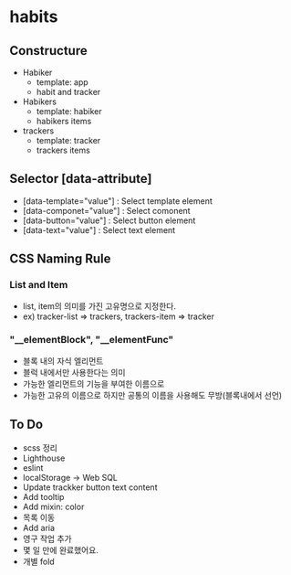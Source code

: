 # habits

## Constructure
- Habiker 
    - template: app
    - habit and tracker
- Habikers 
    - template: habiker
    - habikers items
- trackers 
    - template: tracker
    - trackers items


## Selector [data-attribute]
- [data-template="value"] : Select template element
- [data-componet="value"] : Select comonent
- [data-button="value"] : Select button element 
- [data-text="value"] : Select text element 



## CSS Naming Rule

### List and Item
- list, item의 의미를 가진 고유명으로 지정한다.
- ex) tracker-list => trackers, trackers-item => tracker

### "__elementBlock", "__elementFunc"
- 블록 내의 자식 엘리먼트
- 블럭 내에서만 사용한다는 의미
- 가능한 엘리먼트의 기능을 부여한 이름으로 
- 가능한 고유의 이름으로 하지만 공통의 이름을 사용해도 무방(블록내에서 선언)

## To Do
- scss 정리
- Lighthouse
- eslint
- localStorage -> Web SQL
- Update trackker button text content
- Add tooltip
- Add mixin: color
- 목록 이동
- Add aria
- 영구 작업 추가
- 몇 일 만에 완료했어요.
- 개별 fold



